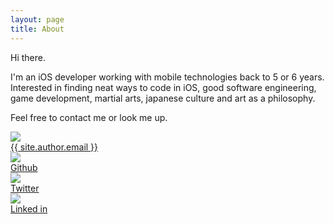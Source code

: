 ```yaml
---
layout: page
title: About
---
```


Hi there.

I'm an iOS developer working with mobile technologies back to 5 or 6 years. Interested in finding neat ways to code in iOS, good software engineering, game development, martial arts, japanese culture and art as a philosophy.

Feel free to contact me or look me up.

<div class="container-cell-social-about-top">
	<div class="container-social-about">
		<img class="social-image-about" src="{{ site.baseurl }}/assets/mail.png"/>
	</div>
	<div class="container-social-about">
		<a class="link-about" href="mailto://{{ site.author.email }}">{{ site.author.email }}</a>
	</div>
</div>
<div class="container-cell-social-about">
	<div class="container-social-about">
		<img class="social-image-about" src="{{ site.baseurl }}/assets/github-black.png"/>
	</div>
	<div class="container-social-about">
		<a class="link-about" href="{{ site.author.github }}">Github</a>
	</div>
</div>
<div class="container-cell-social-about">
	<div class="container-social-about">
		<img class="social-image-about" src="{{ site.baseurl }}/assets/twitter-black.png"/>
	</div>
	<div class="container-social-about">
		<a class="link-about" href="{{ site.author.twitter }}">Twitter</a>
	</div>
</div>
<div class="container-cell-social-about">
	<div class="container-social-about">
		<img class="social-image-about" src="{{ site.baseurl }}/assets/linkedin-black.png"/>
	</div>
	<div class="container-social-about">
		<a class="link-about" href="{{ site.author.linkedin }}">Linked in</a>
	</div>
</div>
